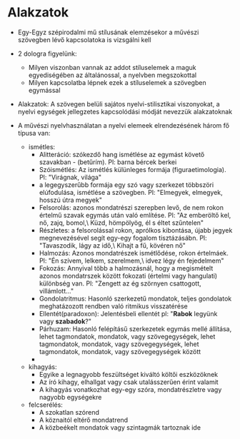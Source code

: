 # Alakzatok

- Egy-Egyz szépirodalmi mű stílusának elemzésekor a művészi szövegben lévő kapcsolatoka is vizsgálni kell
- 2 dologra figyelünk:
    - Milyen viszonban vannak az addot stíluselemek a maguk egyediségében az általánossal, a nyelvben megszokottal
    - Milyen kapcsolatba lépnek ezek a stíluselemek a szövegben egymással

- Alakzatok: A szövegen belüli sajátos nyelvi-stilisztikai viszonyokat, a nyelvi egységek jellegzetes kapcsolódási módját nevezzük alakzatoknak
- A művészi nyelvhasználatan a nyelvi elemeek elrendezésének három fő típusa van:
    - ismétles: 
        - Alitteráció: szókezdő hang ismétlése az egymást követő szavakban - (betűrím). Pl: barna bércek berkei
        - Szóismétlés: Az ismétlés külünleges formája (figuraetimologia). Pl: "Virágnak, világa"
        - a legegyszerűbb formája egy szó vagy szerkezet többszöri elúfodulása, ismétlése a szövegben. Pl: "Elmegyek, elmegyek, hosszú útra megyek"
        - Felsorolás: azonos mondatrészi szerepben levő, de nem rokon értelmű szavak egymás után való említése. Pl: "Az emberöltő kel, nő, zajq, bomol,\ Küzd, hömpölyög, él s éltet szűntelen"
        - Részletes: a felsorolással rokon, aprólkos kibontása, újabb jegyek megnevezésével segít egy-egy fogalom tisztázásábn. Pl: "Tavaszodik, lágy az idő,\ Kihajt a fű, kövéren nő" 
        - Halmozás: Azonos mondatrészek ismétlődése, rokon értelmáek. Pl: "Én szívem, lelkem, szerelmem,\ idvez légy én fejedelmem"
        - Fokozás: Annyival több a halmozásnál, hogy a megismételt azonos mondatrszek között fokozati (értelmi vagy hangulati) különbség van. Pl: "Zengett az ég szörnyen csattogott, villámlott..."
        - Gondolatritmus: Hasonló szerkezetű mondatok, teljes gondolatok meghatázozott rendben való ritmikus visszatérése
        - Ellentét(paradoxon): Jelentésbeli ellentét pl: "**Rabok** legyünk vagy **szabadok**?"
        - Párhuzam: Hasonló felépításű szerkezetek egymás mellé állítása, lehet tagmondatok, mondatok, vagy szövegegységek, lehet tagmondatok, mondatok, vagy szövegegységek, lehet tagmondatok, mondatok, vagy szövegegységek között
        -
    - kihagyás:
        - Egyike a legnagyobb feszültséget kiváltó költői eszközöknek
        - Az író kihagy, elhallgat vagy csak utalásszerűen érint valamit
        - A kihagyás vonatkozhat egy-egy szóra, mondatrészletre vagy nagyobb egységekre
    - felcserélés:
        - A szokatlan szórend
        - A köznaitól eltérő mondatrend
        - A közbeékelt mondatok vagy szintagmák tartoznak ide


